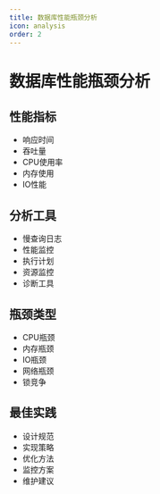 ```yaml
---
title: 数据库性能瓶颈分析
icon: analysis
order: 2
---
```


# 数据库性能瓶颈分析

## 性能指标
- 响应时间
- 吞吐量
- CPU使用率
- 内存使用
- IO性能

## 分析工具
- 慢查询日志
- 性能监控
- 执行计划
- 资源监控
- 诊断工具

## 瓶颈类型
- CPU瓶颈
- 内存瓶颈
- IO瓶颈
- 网络瓶颈
- 锁竞争

## 最佳实践
- 设计规范
- 实现策略
- 优化方法
- 监控方案
- 维护建议
